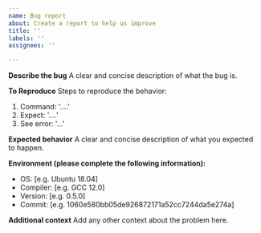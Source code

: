 ```yaml
---
name: Bug report
about: Create a report to help us improve
title: ''
labels: ''
assignees: ''

---
```


**Describe the bug**
A clear and concise description of what the bug is.

**To Reproduce**
Steps to reproduce the behavior:
1. Command: '....'
2. Expect: '....'
3. See error: '...'

**Expected behavior**
A clear and concise description of what you expected to happen.

**Environment (please complete the following information):**
 - OS: [e.g. Ubuntu 18.04]
 - Compiler: [e.g. GCC 12.0]
 - Version: [e.g. 0.5.0]
 - Commit: [e.g. 1060e580bb05de926872171a52cc7244da5e274a]

**Additional context**
Add any other context about the problem here.

